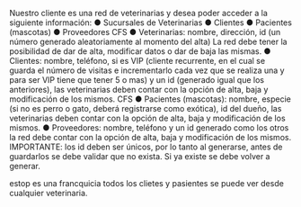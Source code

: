 Nuestro cliente es una red de veterinarias y desea poder acceder a la siguiente información:
● Sucursales de Veterinarias
● Clientes
● Pacientes (mascotas)
● Proveedores CFS
● Veterinarias: nombre, dirección, id (un número generado aleatoriamente al momento del alta) La red debe tener la posibilidad de dar de alta, modificar datos o dar de baja las mismas.
● Clientes: nombre, teléfono, si es VIP (cliente recurrente, en el cual se guarda el número de visitas e incrementarlo cada vez que se realiza una y para ser VIP tiene que tener 5 o mas) y un id (generado igual que los anteriores), las veterinarias deben contar con la opción de alta, baja y modificación de los mismos. CFS
● Pacientes (mascotas): nombre, especie (si no es perro o gato, deberá registrarse como exótica), id del dueño, las veterinarias deben contar con la opción de alta, baja y modificación de los mismos.
● Proveedores: nombre, teléfono y un id generado como los otros la red debe contar con la opción de alta, baja y modificación de los mismos.
IMPORTANTE: los id deben ser únicos, por lo tanto al generarse, antes de guardarlos se debe validar que no exista. Si ya existe se debe volver a generar.

estop es una francquicia todos los clietes y pasientes se puede ver desde cualquier veterinaria.

